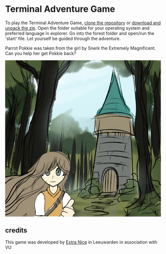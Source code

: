# Terminal Adventure Game

To play the Terminal Adventure Game, [clone the repository](x-github-client://openRepo/https://github.com/AnneliesVlaar/Terminal-Adventure-Game) or [download and unpack the zip](https://github.com/AnneliesVlaar/Terminal-Adventure-Game/archive/refs/heads/main.zip). Open the folder suitable for your operating system and preferred language in explorer. Go into the forest folder and open/run the 'start' file. Let yourself be guided through the adventure.

Parrot Pokkie was taken from the girl by Snerk the Extremely Magnificent. Can you help her get Pokkie back?

![The girl has lost her parrot](https://raw.githubusercontent.com/AnneliesVlaar/Terminal-Adventure-Game/94c1a1dfa87625bb0089b58de9f461ae5c9932e9/Terminal%20Adventure%20Game%20-%20Windows%20-%20EN/forest/forest.png)

## credits
This game was developed by [Extra Nice](https://www.extra-nice.net) in Leeuwarden in association with VU